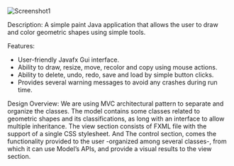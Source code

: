 ![Screenshot1](https://github.com/ahmedhammad97/Javafx-Paint-Application/blob/master/1.png)

Description:
A simple paint Java application that allows
the user to draw and color geometric shapes using
simple tools.

Features:
- User-friendly Javafx Gui interface.
- Ability to draw, resize, move, recolor and copy using mouse actions.
- Ability to delete, undo, redo, save and load by simple button clicks.
- Provides several warning messages to avoid any crashes during run time.

Design Overview:
We are using MVC architectural pattern to separate and organize the classes.
The model contains some classes related to geometric shapes and its classifications, as long with an interface to allow multiple inheritance.
The view section consists of FXML file with the support of a single CSS stylesheet.
And The control section, comes the functionality provided to the user -organized among several classes-, from which it can use
Model’s APIs, and provide a visual results to the view section.
